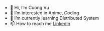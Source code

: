 - 👋 Hi, I’m Cuong Vu
- 👀 I’m interested in Anime, Coding
- 🌱 I’m currently learning Distributed System
- 📫 How to reach me [Linkedin](https://www.linkedin.com/in/hirosume/)

<!---
hirosumee/hirosumee is a ✨ special ✨ repository because its `README.md` (this file) appears on your GitHub profile.
You can click the Preview link to take a look at your changes.
--->
